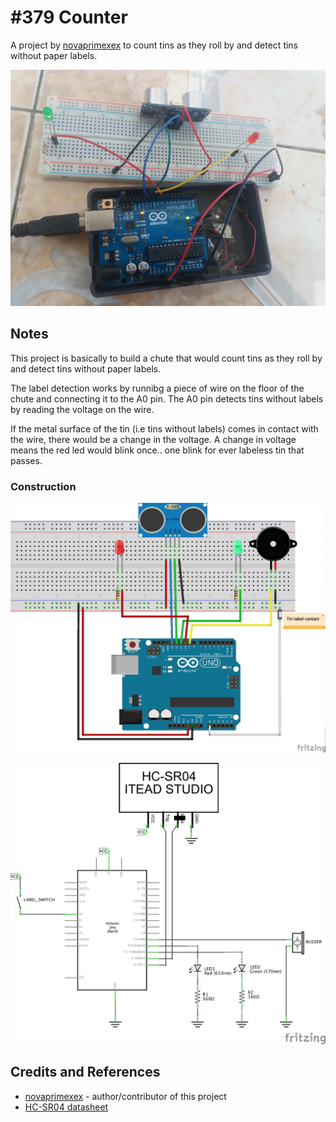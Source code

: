 # #379 Counter

A project by [novaprimexex](https://github.com/novaprimexex) to count tins as they roll by and detect tins without paper labels.

![The Build](./assets/tin_counter_build.jpg?raw=true)

## Notes

This project is basically to build a chute that would count tins as they roll by and detect tins without paper labels.

The label detection works by runnibg a piece of wire on the floor of the chute and connecting it to the A0 pin.
The A0 pin detects tins without labels by reading the voltage on the wire.

If the metal surface of the tin (i.e tins without labels) comes in contact with the wire, there would be a change in the voltage.
A change in voltage means the red led would blink once.. one blink for ever labeless tin that passes.

### Construction

![The Breadboard](./assets/tin_counter_bb.jpg?raw=true)

![The Schematic](./assets/tin_counter_schematic.jpg?raw=true)

## Credits and References

* [novaprimexex](https://github.com/novaprimexex) - author/contributor of this project
* [HC-SR04 datasheet](http://www.micropik.com/PDF/HCSR04.pdf)

